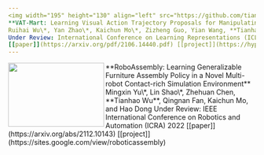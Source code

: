```yaml
---
<img width="195" height="130" align="left" src="https://github.com/tianhaowuhz/tianhaowuhz.github.io/images/vat_mart.gif"/>
**VAT-Mart: Learning Visual Action Trajectory Proposals for Manipulating 3D ARTiculated Objects**  
Ruihai Wu\*, Yan Zhao\*, Kaichun Mo\*, Zizheng Guo, Yian Wang, **Tianhao Wu**, Qingnan Fan, Xuelin Chen, Leonidas J. Guibas, Hao Dong  
Under Review: International Conference on Learning Representations (ICLR) 2022  
[[paper]](https://arxiv.org/pdf/2106.14440.pdf) [[project]](https://hyperplane-lab.github.io/vat-mart/) [[video]](https://www.youtube.com/watch?v=HjhsLKf1eQY)
---
```

<img width="195" height="130" align="left" src="https://github.com/tianhaowuhz/tianhaowuhz.github.io/images/roboassembly.png"/>
**RoboAssembly: Learning Generalizable Furniture Assembly Policy in a Novel Multi-robot Contact-rich Simulation Environment**  
Mingxin Yu\*, Lin Shao\*, Zhehuan Chen, **Tianhao Wu**, Qingnan Fan, Kaichun Mo, and Hao Dong  
Under Review: IEEE International Conference on Robotics and Automation (ICRA) 2022  
[[paper]](https://arxiv.org/abs/2112.10143) [[project]](https://sites.google.com/view/roboticassembly)
